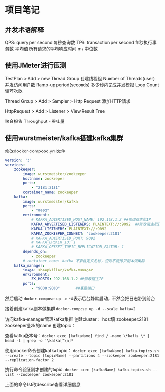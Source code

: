 # 项目笔记

## 并发术语解释
QPS: query per second 每秒查询数
TPS: transaction per second 每秒执行事务数 
平均值 所有请求的平均响应时间 ms
中位数 

## 使用JMeter进行压测
TestPlan > Add > new Thread Group 创建线程组
Number of Threads(user) 并发访问用户数
Ramp-up period(seconds) 多少秒内完成并发模拟
Loop Count 循环次数

Thread Group > Add > Sampler > Http Request 添加HTTP请求

HttpRequest > Add > Listener > View Result Tree

聚合报告
Throughput - 吞吐量

## 使用wurstmeister/kafka搭建kafka集群
修改docker-compose.yml文件
```yml
version: '2'
services:
    zookeeper:
        image: wurstmeister/zookeeper
        hostname: zookeeper
        ports:
            - "2181:2181"
        container_name: zookeeper
    kafka:
        image: wurstmeister/kafka
        ports:
            - "9092"
        environment:
            # KAFKA_ADVERTISED_HOST_NAME: 192.168.1.2 ##修改宿主机IP
            KAFKA_ADVERTISED_LISTENERS: PLAINTEXT://:9092  ##修改宿主机IP
            KAFKA_LISTENERS: PLAINTEXT://:9092
            KAFKA_ZOOKEEPER_CONNECT: "zookeeper:2181"
            # KAFKA_ADVERTISED_PORT: 9092
            # KAFKA_BROKER_ID: 1
            # KAFKA_OFFSET_TOPIC_REPLICATION_FACTOR: 1
        depends_on:
            - zookeeper
        # container_name: kafka 不要自定义名称，否则不能拷贝副本做集群
    kafka_manager:
        image: sheepkiller/kafka-manager
        environment:
            ZK_HOSTS: 192.168.1.2 ##修改宿主IP
        ports:
            - "9000:9000"       ##暴露端口

```
然后启动
`docker-compose up -d` -d表示后台静默启动，不然会把日志带到前台

接着创建kafka副本做集群 `docker-compose up -d --scale kafka=2`

访问kafka-manager管理kafka集群
创建cluster： host填 zookeeper:2181 zookeeper是zk的name
创建topic：

查看kafka版本号：`docker exec [kafkaName] find / -name \*kafka_\* | head -l | grep -o '\kafka[^\n]*`

使用docker命令创建kafka topic： `docker exec [kafkaName] kafka-topics.sh --create --topic [topicName] --partitions 4 --zookeeper zookeeper:2181 --replication-factor 2`

执行命令验证刚才创建的topic: `docker exec [kafkaName] kafka-topics.sh --list --zookeeper zookeeper:2181`

上面的命令list改describe查看详细信息

